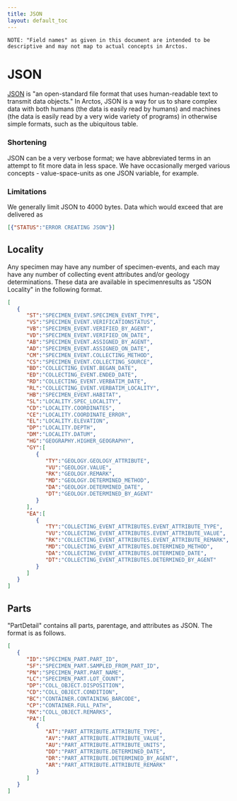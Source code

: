 ```yaml
---
title: JSON
layout: default_toc
---
```





<!--
	::::::::::::::::IMPORTANT::::::::::::::::
	
	Do not modify this file without modifying the functions which compile the JSON
	
	Do not remove this comment.
	
	TABS eat the tick-tick-tick-json thing, and the 'format' should be valid JSON - use a validator to format for this doc.

	::::::::::::::::IMPORTANT::::::::::::::::
	
	This could be more correctly done as JSON schemas, but those are harder for many users to read. For now at least,
	this is just a verbose example intended to get the idea across.

-->


``
	NOTE: "Field names" as given in this document are intended to be descriptive and may not map to actual concepts in Arctos.
``


# JSON

[JSON](https://en.wikipedia.org/wiki/JSON) is "an open-standard file format that uses human-readable text to transmit data objects." In Arctos, JSON is a way for us to share complex data with both humans (the data is easily read by humans) and machines (the data is easily read by a very wide variety of programs) in otherwise simple formats, such as the ubiquitous table.

### Shortening

JSON can be a very verbose format; we have abbreviated terms in an attempt to fit more data in less space. We have occasionally merged various concepts - value-space-units as one JSON variable, for example.

### Limitations

We generally limit JSON to 4000 bytes. Data which would exceed that are delivered as

```json
[{"STATUS":"ERROR CREATING JSON"}]
```

## Locality

Any specimen may have any number of specimen-events, and each may have any number of collecting event attributes and/or geology determinations. These data are available in specimenresults as "JSON Locality" in the following format.

```json
[
   {
      "ST":"SPECIMEN_EVENT.SPECIMEN_EVENT_TYPE",
      "VS":"SPECIMEN_EVENT.VERIFICATIONSTATUS",
      "VB":"SPECIMEN_EVENT.VERIFIED_BY_AGENT",
      "VD":"SPECIMEN_EVENT.VERIFIED_ON_DATE",
      "AB":"SPECIMEN_EVENT.ASSIGNED_BY_AGENT",
      "AD":"SPECIMEN_EVENT.ASSIGNED_ON_DATE",
      "CM":"SPECIMEN_EVENT.COLLECTING_METHOD",
      "CS":"SPECIMEN_EVENT.COLLECTING_SOURCE",
      "BD":"COLLECTING_EVENT.BEGAN_DATE",
      "ED":"COLLECTING_EVENT.ENDED_DATE",
      "RD":"COLLECTING_EVENT.VERBATIM_DATE",
      "RL":"COLLECTING_EVENT.VERBATIM_LOCALITY",
      "HB":"SPECIMEN_EVENT.HABITAT",
      "SL":"LOCALITY.SPEC_LOCALITY",
      "CD":"LOCALITY.COORDINATES",
      "CE":"LOCALITY.COORDINATE_ERROR",
      "EL":"LOCALITY.ELEVATION",
      "DP":"LOCALITY.DEPTH",
      "DM":"LOCALITY.DATUM",
      "HG":"GEOGRAPHY.HIGHER_GEOGRAPHY",
      "GY":[
         {
            "TY":"GEOLOGY.GEOLOGY_ATTRIBUTE",
            "VU":"GEOLOGY.VALUE",
            "RK":"GEOLOGY.REMARK",
            "MD":"GEOLOGY.DETERMINED_METHOD",
            "DA":"GEOLOGY.DETERMINED_DATE",
            "DT":"GEOLOGY.DETERMINED_BY_AGENT"
         }
      ],
      "EA":[
         {
            "TY":"COLLECTING_EVENT_ATTRIBUTES.EVENT_ATTRIBUTE_TYPE",
            "VU":"COLLECTING_EVENT_ATTRIBUTES.EVENT_ATTRIBUTE_VALUE",
            "RK":"COLLECTING_EVENT_ATTRIBUTES.EVENT_ATTRIBUTE_REMARK",
            "MD":"COLLECTING_EVENT_ATTRIBUTES.DETERMINED_METHOD",
            "DA":"COLLECTING_EVENT_ATTRIBUTES.DETERMINED_DATE",
            "DT":"COLLECTING_EVENT_ATTRIBUTES.DETERMINED_BY_AGENT"
         }
      ]
   }
]
```

## Parts

"PartDetail" contains all parts, parentage, and attributes as JSON. The format is as follows.


```json
[
   {
      "ID":"SPECIMEN_PART.PART_ID",
      "SF":"SPECIMEN_PART.SAMPLED_FROM_PART_ID",
      "PN":"SPECIMEN_PART.PART_NAME",
      "LC":"SPECIMEN_PART.LOT_COUNT",
      "DP":"COLL_OBJECT.DISPOSITION",
      "CD":"COLL_OBJECT.CONDITION",
      "BC":"CONTAINER.CONTAINING_BARCODE",
      "CP":"CONTAINER.FULL_PATH",
      "RK":"COLL_OBJECT.REMARKS",
      "PA":[
         {
            "AT":"PART_ATTRIBUTE.ATTRIBUTE_TYPE",
            "AV":"PART_ATTRIBUTE.ATTRIBUTE_VALUE",
            "AU":"PART_ATTRIBUTE.ATTRIBUTE_UNITS",
            "DD":"PART_ATTRIBUTE.DETERMINED_DATE",
            "DR":"PART_ATTRIBUTE.DETERMINED_BY_AGENT",
            "AR":"PART_ATTRIBUTE.ATTRIBUTE_REMARK"
         }
      ]
   }
]
```   
	   
	   